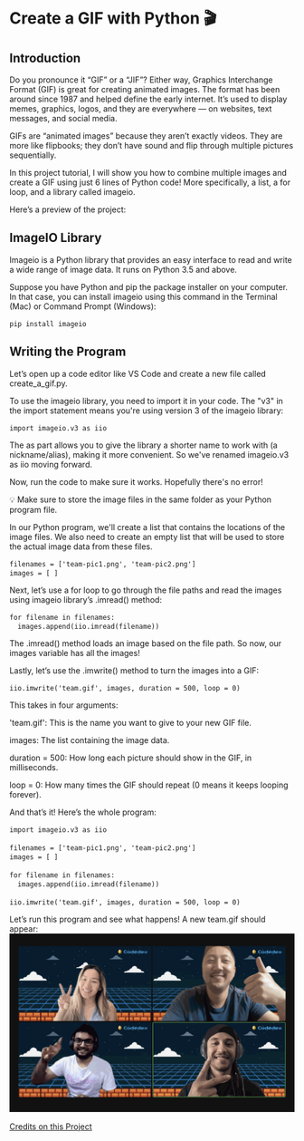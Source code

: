 # Create a GIF with Python 🎬

## Introduction
Do you pronounce it “GIF” or a “JIF”? Either way, Graphics Interchange Format (GIF) is great for creating animated images. The format has been around since 1987 and helped define the early internet. It’s used to display memes, graphics, logos, and they are everywhere — on websites, text messages, and social media.

GIFs are “animated images” because they aren’t exactly videos. They are more like flipbooks; they don’t have sound and flip through multiple pictures sequentially.

In this project tutorial, I will show you how to combine multiple images and create a GIF using just 6 lines of Python code! More specifically, a list, a for loop, and a library called imageio.

Here’s a preview of the project:

## ImageIO Library
Imageio is a Python library that provides an easy interface to read and write a wide range of image data. It runs on Python 3.5 and above.

Suppose you have Python and pip the package installer on your computer. In that case, you can install imageio using this command in the Terminal (Mac) or Command Prompt (Windows):
```
pip install imageio
```
## Writing the Program
Let’s open up a code editor like VS Code and create a new file called create_a_gif.py.

To use the imageio library, you need to import it in your code. The "v3" in the import statement means you're using version 3 of the imageio library:
```
import imageio.v3 as iio
```

The as part allows you to give the library a shorter name to work with (a nickname/alias), making it more convenient. So we've renamed imageio.v3 as iio moving forward.

Now, run the code to make sure it works. Hopefully there's no error!

💡 Make sure to store the image files in the same folder as your Python program file.

In our Python program, we'll create a list that contains the locations of the image files. We also need to create an empty list that will be used to store the actual image data from these files.
```
filenames = ['team-pic1.png', 'team-pic2.png']
images = [ ]
```

Next, let’s use a for loop to go through the file paths and read the images using imageio library’s .imread() method:
```
for filename in filenames:
  images.append(iio.imread(filename))
```
The .imread() method loads an image based on the file path. So now, our images variable has all the images!

Lastly, let’s use the .imwrite() method to turn the images into a GIF:
```
iio.imwrite('team.gif', images, duration = 500, loop = 0)
```
This takes in four arguments:

'team.gif': This is the name you want to give to your new GIF file.

images: The list containing the image data.

duration = 500: How long each picture should show in the GIF, in milliseconds.

loop = 0: How many times the GIF should repeat (0 means it keeps looping forever).

And that’s it! Here’s the whole program:
```
import imageio.v3 as iio

filenames = ['team-pic1.png', 'team-pic2.png']
images = [ ]

for filename in filenames:
  images.append(iio.imread(filename))

iio.imwrite('team.gif', images, duration = 500, loop = 0)
```
Let’s run this program and see what happens! A new team.gif should appear:
![](https://github.com/carmenxufdz/codedex/blob/main/python/Projects/Create%20a%20GIF/team.gif)

[Credits on this Project](https://www.codedex.io/projects/create-a-gif-with-python)  

